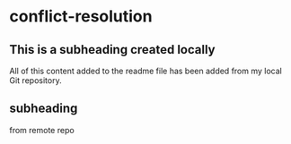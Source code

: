 # conflict-resolution

## This is a subheading created locally

All of this content added to the readme file has been added from my local Git repository.

## subheading

from remote repo
